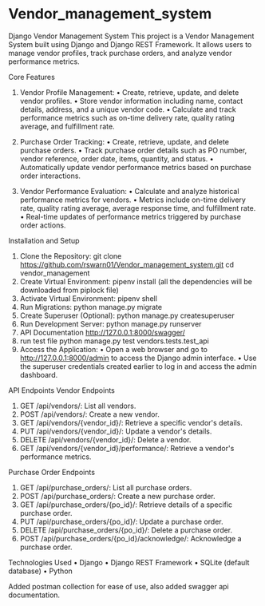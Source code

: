 # Vendor_management_system
Django Vendor Management System
This project is a Vendor Management System built using Django and Django REST Framework. It allows users to manage vendor profiles, track purchase orders, and analyze vendor performance metrics.

Core Features
  1.	Vendor Profile Management:
    •	Create, retrieve, update, and delete vendor profiles.
    •	Store vendor information including name, contact details, address, and a unique vendor code.
    •	Calculate and track performance metrics such as on-time delivery rate, quality rating average, and fulfillment rate.

  2.	Purchase Order Tracking:
    •	Create, retrieve, update, and delete purchase orders.
    •	Track purchase order details such as PO number, vendor reference, order date, items, quantity, and status.
    •	Automatically update vendor performance metrics based on purchase order interactions.

  3.	Vendor Performance Evaluation:
    •	Calculate and analyze historical performance metrics for vendors.
    •	Metrics include on-time delivery rate, quality rating average, average response time, and fulfillment rate.
    •	Real-time updates of performance metrics triggered by purchase order actions.

Installation and Setup
1.	Clone the Repository:
   git clone https://github.com/rswarn01/Vendor_management_system.git
    cd vendor_management
3.	Create Virtual Environment:
   pipenv install (all the dependencies will be downloaded from piplock file)
4.	Activate Virtual Environment:
   pipenv shell
5.	Run Migrations:
   python manage.py migrate 
6.	Create Superuser (Optional):
   python manage.py createsuperuser 
7.	Run Development Server:
   python manage.py runserver
8. API Documentation
   http://127.0.0.1:8000/swagger/
10. run test file
   python manage.py test vendors.tests.test_api
11.	Access the Application:
  •	Open a web browser and go to http://127.0.0.1:8000/admin to access the Django admin interface.
  •	Use the superuser credentials created earlier to log in and access the admin dashboard.


API Endpoints
Vendor Endpoints
1. GET /api/vendors/: List all vendors.
2. POST /api/vendors/: Create a new vendor.
3. GET /api/vendors/{vendor_id}/: Retrieve a specific vendor's details.
4. PUT /api/vendors/{vendor_id}/: Update a vendor's details.
5. DELETE /api/vendors/{vendor_id}/: Delete a vendor.
6. GET /api/vendors/{vendor_id}/performance/: Retrieve a vendor's performance metrics.
  
Purchase Order Endpoints
1. GET /api/purchase_orders/: List all purchase orders.
2. POST /api/purchase_orders/: Create a new purchase order.
3. GET /api/purchase_orders/{po_id}/: Retrieve details of a specific purchase order.
4. PUT /api/purchase_orders/{po_id}/: Update a purchase order.
5. DELETE /api/purchase_orders/{po_id}/: Delete a purchase order.
6. POST /api/purchase_orders/{po_id}/acknowledge/: Acknowledge a purchase order.

Technologies Used
  •	Django
  •	Django REST Framework
  •	SQLite (default database)
  •	Python

Added postman collection for ease of use, also added swagger api documentation.

